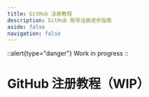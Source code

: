 ```yaml
---
title: GitHub 注册教程
description: GitHub 账号注册逐步指南
aside: false
navigation: false
---
```


::alert{type="danger"}
Work in progress
::

# GitHub 注册教程（WIP）
